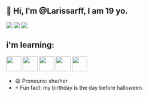 ## 👋 Hi, I’m @Larissarff, I am 19 yo.

<div>
<a href="https://instagram.com/larissa.rff" target="_blank"><img loading="lazy" src="https://img.shields.io/badge/-Instagram-%23E4405F?style=for-the-badge&logo=instagram&logoColor=white" target="_blank"></a>
<a href = "mailto:larissa.rfferreira4800@gmail.com"><img loading="lazy" src="https://img.shields.io/badge/Gmail-D14836?style=for-the-badge&logo=gmail&logoColor=white" target="_blank"></a>
<a href="https://www.linkedin.com/in/larissa-ferreira-computer-science" target="_blank"><img loading="lazy" src="https://img.shields.io/badge/-LinkedIn-%230077B5?style=for-the-badge&logo=linkedin&logoColor=white" target="_blank"></a>   
</div>

## i'm learning:

<img src="https://cdn.jsdelivr.net/gh/devicons/devicon@latest/icons/c/c-original.svg" width="40" height="40" />  <img src="https://cdn.jsdelivr.net/gh/devicons/devicon@latest/icons/python/python-original-wordmark.svg" width="40" height="40" />  <img src="https://cdn.jsdelivr.net/gh/devicons/devicon@latest/icons/arduino/arduino-original-wordmark.svg" width="40" height="40" />  <img src="https://cdn.jsdelivr.net/gh/devicons/devicon@latest/icons/mysql/mysql-plain-wordmark.svg" width="40" height="40"/> <img src="https://cdn.jsdelivr.net/gh/devicons/devicon@latest/icons/cplusplus/cplusplus-original.svg" width="40" height="40"/>
          
          
          
          
          
- 😄 Pronouns: she/her
- ⚡ Fun fact: my birthday is the day before halloween.

<!---
Larissarff/Larissarff is a ✨ special ✨ repository because its `README.md` (this file) appears on your GitHub profile.
You can click the Preview link to take a look at your changes.
--->
